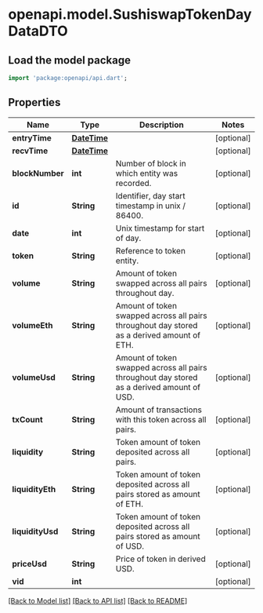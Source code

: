 # openapi.model.SushiswapTokenDayDataDTO

## Load the model package
```dart
import 'package:openapi/api.dart';
```

## Properties
Name | Type | Description | Notes
------------ | ------------- | ------------- | -------------
**entryTime** | [**DateTime**](DateTime.md) |  | [optional] 
**recvTime** | [**DateTime**](DateTime.md) |  | [optional] 
**blockNumber** | **int** | Number of block in which entity was recorded. | [optional] 
**id** | **String** | Identifier, day start timestamp in unix / 86400. | [optional] 
**date** | **int** | Unix timestamp for start of day. | [optional] 
**token** | **String** | Reference to token entity. | [optional] 
**volume** | **String** | Amount of token swapped across all pairs throughout day. | [optional] 
**volumeEth** | **String** | Amount of token swapped across all pairs throughout day stored as a derived amount of ETH. | [optional] 
**volumeUsd** | **String** | Amount of token swapped across all pairs throughout day stored as a derived amount of USD. | [optional] 
**txCount** | **String** | Amount of transactions with this token across all pairs. | [optional] 
**liquidity** | **String** | Token amount of token deposited across all pairs. | [optional] 
**liquidityEth** | **String** | Token amount of token deposited across all pairs stored as amount of ETH. | [optional] 
**liquidityUsd** | **String** | Token amount of token deposited across all pairs stored as amount of USD. | [optional] 
**priceUsd** | **String** | Price of token in derived USD. | [optional] 
**vid** | **int** |  | [optional] 

[[Back to Model list]](../README.md#documentation-for-models) [[Back to API list]](../README.md#documentation-for-api-endpoints) [[Back to README]](../README.md)


